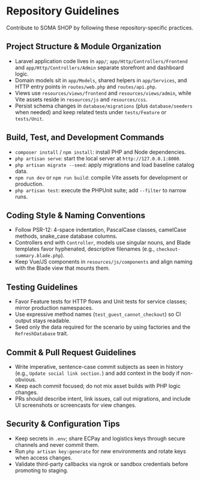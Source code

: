 # Repository Guidelines

Contribute to SOMA SHOP by following these repository-specific practices.

## Project Structure & Module Organization
- Laravel application code lives in `app/`; `app/Http/Controllers/Frontend` and `app/Http/Controllers/Admin` separate storefront and dashboard logic.
- Domain models sit in `app/Models`, shared helpers in `app/Services`, and HTTP entry points in `routes/web.php` and `routes/api.php`.
- Views use `resources/views/frontend` and `resources/views/admin`, while Vite assets reside in `resources/js` and `resources/css`.
- Persist schema changes in `database/migrations` (plus `database/seeders` when needed) and keep related tests under `tests/Feature` or `tests/Unit`.

## Build, Test, and Development Commands
- `composer install` / `npm install`: install PHP and Node dependencies.
- `php artisan serve`: start the local server at `http://127.0.0.1:8000`.
- `php artisan migrate --seed`: apply migrations and load baseline catalog data.
- `npm run dev` or `npm run build`: compile Vite assets for development or production.
- `php artisan test`: execute the PHPUnit suite; add `--filter` to narrow runs.

## Coding Style & Naming Conventions
- Follow PSR-12: 4-space indentation, PascalCase classes, camelCase methods, snake_case database columns.
- Controllers end with `Controller`, models use singular nouns, and Blade templates favor hyphenated, descriptive filenames (e.g., `checkout-summary.blade.php`).
- Keep Vue/JS components in `resources/js/components` and align naming with the Blade view that mounts them.

## Testing Guidelines
- Favor Feature tests for HTTP flows and Unit tests for service classes; mirror production namespaces.
- Use expressive method names (`test_guest_cannot_checkout`) so CI output stays readable.
- Seed only the data required for the scenario by using factories and the `RefreshDatabase` trait.

## Commit & Pull Request Guidelines
- Write imperative, sentence-case commit subjects as seen in history (e.g., `Update social link section.`) and add context in the body if non-obvious.
- Keep each commit focused; do not mix asset builds with PHP logic changes.
- PRs should describe intent, link issues, call out migrations, and include UI screenshots or screencasts for view changes.

## Security & Configuration Tips
- Keep secrets in `.env`; share ECPay and logistics keys through secure channels and never commit them.
- Run `php artisan key:generate` for new environments and rotate keys when access changes.
- Validate third-party callbacks via ngrok or sandbox credentials before promoting to staging.
